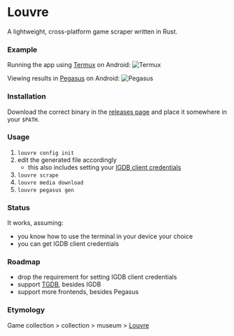 # Louvre

A lightweight, cross-platform game scraper written in Rust.

### Example

Running the app using [Termux](https://termux.com) on Android:
![Termux](https://user-images.githubusercontent.com/3226564/178999663-df84eb27-dec1-40ae-8e1d-7705988ed86d.jpeg)

Viewing results in [Pegasus](https://pegasus-frontend.org) on Android:
![Pegasus](https://user-images.githubusercontent.com/3226564/178999677-df2aa47e-51e1-4935-8cff-4700efd5b364.jpeg)

### Installation

Download the correct binary in the [releases page](https://github.com/denisidoro/louvre/releases) and place it somewhere in your `$PATH`.

### Usage

1. `louvre config init`
1. edit the generated file accordingly
   - this also includes setting your [IGDB client credentials](https://www.igdb.com/api)
1. `louvre scrape`
1. `louvre media download`
1. `louvre pegasus gen`

### Status

It works, assuming: 
- you know how to use the terminal in your device your choice
- you can get IGDB client credentials 

### Roadmap

- drop the requirement for setting IGDB client credentials
- support [TGDB](https://thegamesdb.net), besides IGDB
- support more frontends, besides Pegasus

### Etymology

Game collection > collection > museum > [Louvre](https://en.wikipedia.org/wiki/Louvre)